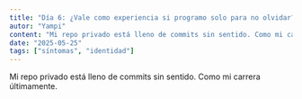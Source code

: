 ```yaml
---
title: "Día 6: ¿Vale como experiencia si programo solo para no olvidar?"
autor: "Yampi"
content: "Mi repo privado está lleno de commits sin sentido. Como mi carrera últimamente."
date: "2025-05-25"
tags: ["síntomas", "identidad"]
---
```


Mi repo privado está lleno de commits sin sentido. Como mi carrera últimamente.
